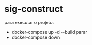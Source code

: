 # sig-construct
para executar o projeto:
* docker-compose up -d --build
parar
* docker-compose down 
